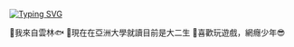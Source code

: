 [![Typing SVG](https://readme-typing-svg.herokuapp.com?font=Fira+Code&pause=1000&color=FFAE07&width=435&lines=%E5%93%88%E6%91%9F+%E4%BD%A0%E5%A5%BD+%E6%88%91%E6%98%AF%E9%BB%83%E5%BF%97%E5%B3%B0;%E6%AD%A1%E8%BF%8E%E4%BD%A0%E4%BE%86%E5%88%B0%E6%88%91%E7%9A%84%E4%B8%BB%E9%A0%81)](https://git.io/typing-svg)


:honeybee:我來自雲林:fish:
:honeybee:現在在亞洲大學就讀目前是大二生
:honeybee:喜歡玩遊戲，網癮少年:sunglasses:

